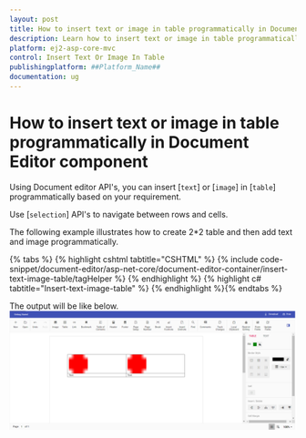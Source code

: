 ```yaml
---
layout: post
title: How to insert text or image in table programmatically in Document Editor Component
description: Learn how to insert text or image in table programmatically in Document Editor Component
platform: ej2-asp-core-mvc
control: Insert Text Or Image In Table
publishingplatform: ##Platform_Name##
documentation: ug
---
```


# How to insert text or image in table programmatically in  Document Editor component

Using Document editor API's, you can insert [`text`] or [`image`] in [`table`] programmatically based on your requirement.

Use [`selection`] API's to navigate between rows and cells.

The following example illustrates how to create 2*2 table and then add text and image programmatically.


{% tabs %}
{% highlight cshtml tabtitle="CSHTML" %}
{% include code-snippet/document-editor/asp-net-core/document-editor-container/insert-text-image-table/tagHelper %}
{% endhighlight %}
{% highlight c# tabtitle="Insert-text-image-table" %}
{% endhighlight %}{% endtabs %}


The output will be like below.
![Insert text or image in table programmatically](../images/table-image.png)
